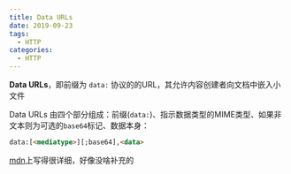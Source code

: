 ```yaml
---
title: Data URLs
date: 2019-09-23
tags:
  - HTTP
categories:
  - HTTP
---
```


**Data URLs**，即前缀为 `data:` 协议的的URL，其允许内容创建者向文档中嵌入小文件

Data URLs 由四个部分组成：前缀(`data:`)、指示数据类型的MIME类型、如果非文本则为可选的`base64`标记、数据本身：

```html
data:[<mediatype>][;base64],<data>
```

[mdn](https://developer.mozilla.org/zh-CN/docs/Web/HTTP/data_URIs)上写得很详细，好像没啥补充的

